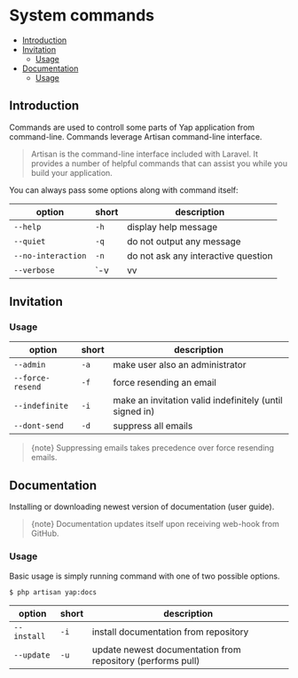 # System commands

- [Introduction](#introduction)
- [Invitation](#invitation)
	- [Usage](#invitation-usage)
- [Documentation](#documentation)
	- [Usage](#documentation-usage)

<a name="introduction"></a>
## Introduction

Commands are used to controll some parts of Yap application from command-line. Commands leverage Artisan command-line interface.

> Artisan is the command-line interface included with Laravel. It provides a number of helpful commands that can assist you while you build your application.

You can always pass some options along with command itself:

| option             | short       | description                         |
|--------------------|-------------|-------------------------------------|
| `--help`           | `-h`        | display help message                |
| `--quiet`          | `-q`        | do not output any message           |
| `--no-interaction` | `-n`        | do not ask any interactive question |
| `--verbose`        | `-v|vv|vvv` | increase the verbosity of messages  |

<a name="listing"></a>
## Invitation

<a name="invitation-usage"></a>
### Usage

| option           | short | description                                             |
|------------------|-------|---------------------------------------------------------|
| `--admin`        | `-a`  | make user also an administrator                         |
| `--force-resend` | `-f`  | force resending an email                                |
| `--indefinite`   | `-i`  | make an invitation valid indefinitely (until signed in) |
| `--dont-send`    | `-d`  | suppress all emails                                     |

> {note} Suppressing emails takes precedence over force resending emails.

<a name="listing"></a>
## Documentation

Installing or downloading newest version of documentation (user guide).

> {note} Documentation updates itself upon receiving web-hook from GitHub.

<!-- > {github} GitHub [repository](https://github.com/stu-ba/yap-3-user-guide) where documentation is stored. Feel free to fork it and improve it. -->

<a name="documentation-usage"></a>
### Usage

Basic usage is simply running command with one of two possible options.

```bash
$ php artisan yap:docs
```

| option      | short | description                                                 |
|-------------|-------|-------------------------------------------------------------|
| `--install` | `-i`  | install documentation from repository                       |
| `--update`  | `-u`  | update newest documentation from repository (performs pull) |


